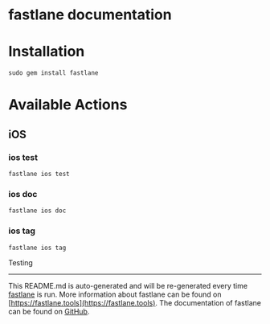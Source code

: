 fastlane documentation
================
# Installation
```
sudo gem install fastlane
```
# Available Actions
## iOS
### ios test
```
fastlane ios test
```

### ios doc
```
fastlane ios doc
```

### ios tag
```
fastlane ios tag
```
Testing

----

This README.md is auto-generated and will be re-generated every time [fastlane](https://fastlane.tools) is run.
More information about fastlane can be found on [https://fastlane.tools](https://fastlane.tools).
The documentation of fastlane can be found on [GitHub](https://github.com/fastlane/fastlane/tree/master/fastlane).
